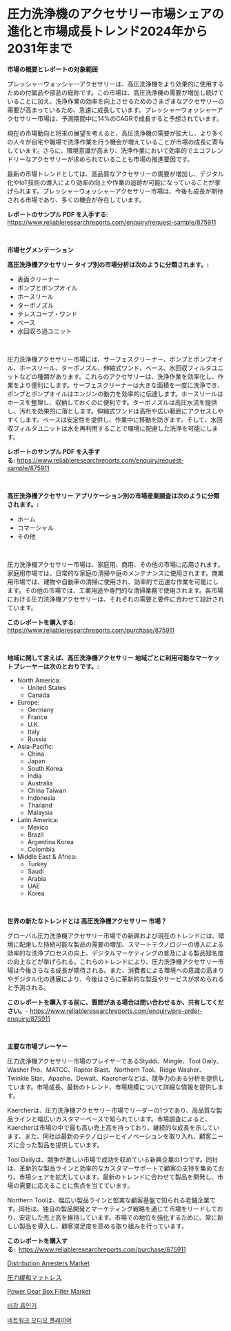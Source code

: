 <p><h1>圧力洗浄機のアクセサリー市場シェアの進化と市場成長トレンド2024年から2031年まで</h1></p><p><strong>市場の概要とレポートの対象範囲</strong></p>
<p><p>プレッシャーウォッシャーアクセサリーは、高圧洗浄機をより効果的に使用するための付属品や部品の総称です。この市場は、高圧洗浄機の需要が増加し続けていることに加え、洗浄作業の効率を向上させるためのさまざまなアクセサリーの需要が高まっているため、急速に成長しています。プレッシャーウォッシャーアクセサリー市場は、予測期間中に14%のCAGRで成長すると予想されています。</p><p>現在の市場動向と将来の展望を考えると、高圧洗浄機の需要が拡大し、より多くの人々が自宅や職場で洗浄作業を行う機会が増えていることが市場の成長に寄与しています。さらに、環境意識が高まり、洗浄作業において効率的でエコフレンドリーなアクセサリーが求められていることも市場の推進要因です。</p><p>最新の市場トレンドとしては、高品質なアクセサリーの需要が増加し、デジタル化やIoT技術の導入により効率の向上や作業の追跡が可能になっていることが挙げられます。プレッシャーウォッシャーアクセサリー市場は、今後も成長が期待される市場であり、多くの機会が存在しています。</p></p>
<p><strong>レポートのサンプル PDF を入手する:</strong> <a href="https://www.reliableresearchreports.com/enquiry/request-sample/875911">https://www.reliableresearchreports.com/enquiry/request-sample/875911</a></p>
<p>&nbsp;</p>
<p><strong>市場セグメンテーション</strong></p>
<p><strong>高圧洗浄機アクセサリー タイプ別の市場分析は次のように分類されます。:</strong></p>
<p><ul><li>表面クリーナー</li><li>ポンプとポンプオイル</li><li>ホースリール</li><li>ターボノズル</li><li>テレスコープ・ワンド</li><li>ベース</li><li>水回収ろ過ユニット</li></ul></p>
<p>&nbsp;</p>
<p><p>圧力洗浄機アクセサリー市場には、サーフェスクリーナー、ポンプとポンプオイル、ホースリール、ターボノズル、伸縮式ワンド、ベース、水回収フィルタユニットなどの種類があります。これらのアクセサリーは、洗浄作業を効率化し、作業をより便利にします。サーフェスクリーナーは大きな面積を一度に洗浄でき、ポンプとポンプオイルはエンジンの動力を効率的に伝達します。ホースリールはホースを整理し、収納しておくのに便利です。ターボノズルは高圧水流を提供し、汚れを効果的に落とします。伸縮式ワンドは高所や広い範囲にアクセスしやすくします。ベースは安定性を提供し、作業中に移動を防ぎます。そして、水回収フィルタユニットは水を再利用することで環境に配慮した洗浄を可能にします。</p></p>
<p><strong>レポートのサンプル PDF を入手する:</strong>&nbsp;<a href="https://www.reliableresearchreports.com/enquiry/request-sample/875911">https://www.reliableresearchreports.com/enquiry/request-sample/875911</a></p>
<p>&nbsp;</p>
<p><strong> 高圧洗浄機アクセサリー アプリケーション別の市場産業調査は次のように分類されます。:</strong></p>
<p><ul><li>ホーム</li><li>コマーシャル</li><li>その他</li></ul></p>
<p>&nbsp;</p>
<p><p>圧力洗浄機アクセサリー市場は、家庭用、商用、その他の市場に応用されます。家庭用市場では、日常的な家庭の清掃や庭のメンテナンスに使用されます。商業用市場では、建物や自動車の清掃に使用され、効率的で迅速な作業を可能にします。その他の市場では、工業用途や専門的な清掃業務で使用されます。各市場における圧力洗浄機アクセサリーは、それぞれの需要と要件に合わせて設計されています。</p></p>
<p><strong>このレポートを購入する:</strong>&nbsp; <a href="https://www.reliableresearchreports.com/purchase/875911">https://www.reliableresearchreports.com/purchase/875911</a></p>
<p>&nbsp;</p>
<p><strong>地域に関して言えば、高圧洗浄機アクセサリー 地域ごとに利用可能なマーケットプレーヤーは次のとおりです。:</strong></p>
<p><ul>
    <li>
        North America:
        <ul>
            <li>United States</li>
            <li>Canada</li>
        </ul>
    </li>
    <li>
        Europe:
        <ul>
            <li>Germany</li>
            <li>France</li>
            <li>U.K.</li>
            <li>Italy</li>
            <li>Russia</li>
        </ul>
    </li>
    <li>
        Asia-Pacific:
        <ul>
            <li>China</li>
            <li>Japan</li>
            <li>South Korea</li>
            <li>India</li>
            <li>Australia</li>
            <li>China Taiwan</li>
            <li>Indonesia</li>
            <li>Thailand</li>
            <li>Malaysia</li>
        </ul>
    </li>
    <li>
        Latin America:
        <ul>
            <li>Mexico</li>
            <li>Brazil</li>
            <li>Argentina Korea</li>
            <li>Colombia</li>
        </ul>
    </li>
    <li>
        Middle East & Africa:
        <ul>
            <li>Turkey</li>
            <li>Saudi</li>
            <li>Arabia</li>
            <li>UAE</li>
            <li>Korea</li>
        </ul>
    </li>
    </ul></p>
<p>&nbsp;</p>
<p><strong>世界の新たなトレンドとは 高圧洗浄機アクセサリー 市場？</strong></p>
<p><p>グローバル圧力洗浄機アクセサリー市場での新興および現在のトレンドには、環境に配慮した持続可能な製品の需要の増加、スマートテクノロジーの導入による効率的な洗浄プロセスの向上、デジタルマーケティングの普及による製品知名度の向上などが挙げられる。これらのトレンドにより、圧力洗浄機アクセサリー市場は今後さらなる成長が期待される。また、消費者による環境への意識の高まりやデジタル化の進展により、今後はさらに革新的な製品やサービスが求められると予測される。</p></p>
<p><strong>このレポートを購入する前に、質問がある場合は問い合わせるか、共有してください。</strong>- <a href="https://www.reliableresearchreports.com/enquiry/pre-order-enquiry/875911">https://www.reliableresearchreports.com/enquiry/pre-order-enquiry/875911</a></p>
<p>&nbsp;</p>
<p><strong>主要な市場プレーヤー</strong></p>
<p><p>圧力洗浄機アクセサリー市場のプレイヤーであるStyddi、Mingle、Tool Daily、Washer Pro、MATCC、Raptor Blast、Northern Tool、Ridge Washer、Twinkle Star、Apache、Dewalt、Kaercherなどは、競争力のある分析を提供しています。市場成長、最新のトレンド、市場規模について詳細な情報を提供します。</p><p>Kaercherは、圧力洗浄機アクセサリー市場でリーダーの1つであり、高品質な製品ラインと幅広いカスタマーベースで知られています。市場調査によると、Kaercherは市場の中で最も高い売上高を持っており、継続的な成長を示しています。また、同社は最新のテクノロジーとイノベーションを取り入れ、顧客ニーズに合った製品を提供しています。</p><p>Tool Dailyは、競争が激しい市場で成功を収めている新興企業の1つです。同社は、革新的な製品ラインと効率的なカスタマーサポートで顧客の支持を集めており、市場シェアを拡大しています。最新のトレンドに合わせて製品を開発し、市場の需要に応えることに焦点を当てています。</p><p>Northern Toolは、幅広い製品ラインと堅実な顧客基盤で知られる老舗企業です。同社は、独自の製品開発とマーケティング戦略を通じて市場をリードしており、安定した売上高を維持しています。市場での地位を強化するために、常に新しい製品を導入し、顧客満足度を高める取り組みを行っています。</p></p>
<p><strong>このレポートを購入する:</strong>&nbsp;&nbsp;<a href="https://www.reliableresearchreports.com/purchase/875911">https://www.reliableresearchreports.com/purchase/875911</a></p>
<p><p><a href="https://iodized-pantydraco-05c.notion.site/Distribution-Arresters-Market-Size-Growing-and-Forecasted-for-period-from-2024-2031-and-provides-c-844a4c951ac647fc94e0f3a44ea76fd5">Distribution Arresters Market</a></p><p><a href="https://github.com/bevdtkn4419963/Market-Research-Report-List-1/blob/main/4767641187584.md">圧力緩和マットレス</a></p><p><a href="https://noble-drawer-34c.notion.site/Power-Gear-Box-Filter-Market-Offer-Valuable-Insights-into-Market-Size-Market-Share-Market-Trends--d01fbb977c984fa983d6893176257ad1">Power Gear Box Filter Market</a></p><p><a href="https://github.com/jntpkh496620/Market-Research-Report-List-1/blob/main/9831724187518.md">비강 흡인기</a></p><p><a href="https://github.com/vsoq0zknh59/Market-Research-Report-List-1/blob/main/3166988187519.md">네트워크 오디오 플레이어</a></p></p>